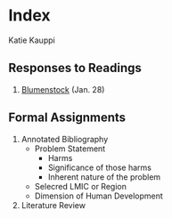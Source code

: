 # Index

Katie Kauppi

## Responses to Readings

1.  [Blumenstock](https://github.com/katieanne95/workshop/blob/master/Blumenstock%20response%20jan28) (Jan. 28)

## Formal Assignments

1. Annotated Bibliography
   - Problem Statement 
     - Harms
     - Significance of those harms
     - Inherent nature of the problem
   - Selecred LMIC or Region
   - Dimension of Human Development
2. Literature Review
